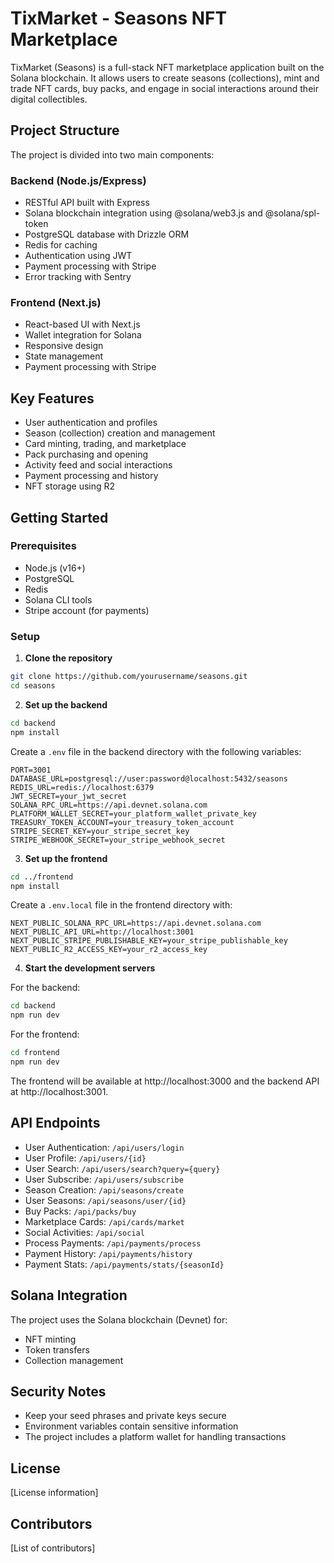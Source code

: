 # TixMarket - Seasons NFT Marketplace

TixMarket (Seasons) is a full-stack NFT marketplace application built on the Solana blockchain. It allows users to create seasons (collections), mint and trade NFT cards, buy packs, and engage in social interactions around their digital collectibles.

## Project Structure

The project is divided into two main components:

### Backend (Node.js/Express)
- RESTful API built with Express
- Solana blockchain integration using @solana/web3.js and @solana/spl-token
- PostgreSQL database with Drizzle ORM
- Redis for caching
- Authentication using JWT
- Payment processing with Stripe
- Error tracking with Sentry

### Frontend (Next.js)
- React-based UI with Next.js
- Wallet integration for Solana
- Responsive design
- State management
- Payment processing with Stripe

## Key Features

- User authentication and profiles
- Season (collection) creation and management
- Card minting, trading, and marketplace
- Pack purchasing and opening
- Activity feed and social interactions
- Payment processing and history
- NFT storage using R2

## Getting Started

### Prerequisites

- Node.js (v16+)
- PostgreSQL
- Redis
- Solana CLI tools
- Stripe account (for payments)

### Setup

1. **Clone the repository**

```bash
git clone https://github.com/yourusername/seasons.git
cd seasons
```

2. **Set up the backend**

```bash
cd backend
npm install
```

Create a `.env` file in the backend directory with the following variables:

```
PORT=3001
DATABASE_URL=postgresql://user:password@localhost:5432/seasons
REDIS_URL=redis://localhost:6379
JWT_SECRET=your_jwt_secret
SOLANA_RPC_URL=https://api.devnet.solana.com
PLATFORM_WALLET_SECRET=your_platform_wallet_private_key
TREASURY_TOKEN_ACCOUNT=your_treasury_token_account
STRIPE_SECRET_KEY=your_stripe_secret_key
STRIPE_WEBHOOK_SECRET=your_stripe_webhook_secret
```

3. **Set up the frontend**

```bash
cd ../frontend
npm install
```

Create a `.env.local` file in the frontend directory with:

```
NEXT_PUBLIC_SOLANA_RPC_URL=https://api.devnet.solana.com
NEXT_PUBLIC_API_URL=http://localhost:3001
NEXT_PUBLIC_STRIPE_PUBLISHABLE_KEY=your_stripe_publishable_key
NEXT_PUBLIC_R2_ACCESS_KEY=your_r2_access_key
```

4. **Start the development servers**

For the backend:
```bash
cd backend
npm run dev
```

For the frontend:
```bash
cd frontend
npm run dev
```

The frontend will be available at http://localhost:3000 and the backend API at http://localhost:3001.

## API Endpoints

- User Authentication: `/api/users/login`
- User Profile: `/api/users/{id}`
- User Search: `/api/users/search?query={query}`
- User Subscribe: `/api/users/subscribe`
- Season Creation: `/api/seasons/create`
- User Seasons: `/api/seasons/user/{id}`
- Buy Packs: `/api/packs/buy`
- Marketplace Cards: `/api/cards/market`
- Social Activities: `/api/social`
- Process Payments: `/api/payments/process`
- Payment History: `/api/payments/history`
- Payment Stats: `/api/payments/stats/{seasonId}`

## Solana Integration

The project uses the Solana blockchain (Devnet) for:
- NFT minting
- Token transfers
- Collection management

## Security Notes

- Keep your seed phrases and private keys secure
- Environment variables contain sensitive information
- The project includes a platform wallet for handling transactions

## License

[License information]

## Contributors

[List of contributors] 